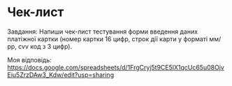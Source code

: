# Чек-лист 

Завдання:
Напиши чек-лист тестування форми введення даних платіжної картки (номер картки 16 цифр, строк дії карти у форматі мм/рр, cvv код з 3 цифр).

Моя відповідь:
https://docs.google.com/spreadsheets/d/1FrgCryj5t9CE5lX1qcUc65u08OjvEiu5ZrzDAw3_Kdw/edit?usp=sharing
